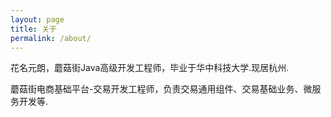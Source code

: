 ```yaml
---
layout: page
title: 关于
permalink: /about/
---
```


花名元朗，蘑菇街Java高级开发工程师，毕业于华中科技大学.现居杭州.

蘑菇街电商基础平台-交易开发工程师，负责交易通用组件、交易基础业务、微服务开发等.
